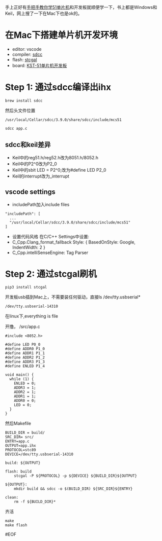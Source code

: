 手上正好有[手把手教你学51单片机](https://item.jd.com/11446466.html)和开发板就顺便学一下，书上都是Windows和Keil，网上搜了一下在Mac下也是ok的。

# 在Mac下搭建单片机开发环境
- editor: vscode
- compiler: [sdcc](http://sdcc.sourceforge.net)
- flash: [stcgal](https://github.com/grigorig/stcgal)
- board: [KST-51单片机开发板](https://item.taobao.com/item.htm?spm=a230r.1.14.15.b4761f640tzWJf&id=3253746357&ns=1&abbucket=5#detail)

# Step 1: 通过sdcc编译出ihx
```
brew install sdcc
```
然后头文件位置
```
/usr/local/Cellar/sdcc/3.9.0/share/sdcc/include/mcs51
```

```
sdcc app.c
```

## sdcc和keil差异
- Keil中的reg51.h/reg52.h改为8051.h/8052.h
- Keil中的P2^0改为P2_0
- Keil中的sbit LED = P2^0;改为#define LED P2_0
- Keil的interrupt改为_interrupt

## vscode settings
- includePath加入include files
```
"includePath": [
  ...
  "/usr/local/Cellar/sdcc/3.9.0/share/sdcc/include/mcs51"
]
```
- 设置代码风格
在C/C++ Settings中设置:
- C_Cpp.Clang_format_fallback Style: { BasedOnStyle: Google, IndentWidth: 2 }
- C_Cpp.intelliSenseEngine: Tag Parser

# Step 2: 通过stcgal刷机
```
pip3 install stcgal
```

开发板usb插到Mac上，不需要装任何驱动，直接ls /dev/tty.usbserial*
```
/dev/tty.usbserial-14310
```
在linux下,everything is file

开撸，
/src/app.c
```
#include <8052.h>

#define LED P0_0
#define ADDR0 P1_0
#define ADDR1 P1_1
#define ADDR2 P1_2
#define ADDR3 P1_3
#define ENLED P1_4

void main() {
  while (1) {
    ENLED = 0;
    ADDR3 = 1;
    ADDR2 = 1;
    ADDR1 = 1;
    ADDR0 = 0;
    LED = 0;
  }
}
```

然后Makefile
```
BUILD_DIR = build/
SRC_DIR= src/
ENTRY=app.c
OUTPUT=app.ihx
PROTOCOL=stc89
DEVICE=/dev/tty.usbserial-14310

build: ${OUTPUT}

flash: build
	stcgal -P ${PROTOCOL} -p ${DEVICE} ${BUILD_DIR}${OUTPUT} 

${OUTPUT}:
	mkdir build && sdcc -o $(BUILD_DIR) ${SRC_DIR}${ENTRY}

clean:
	rm -f ${BUILD_DIR}*
```

齐活
```
make
make flash
```

#EOF